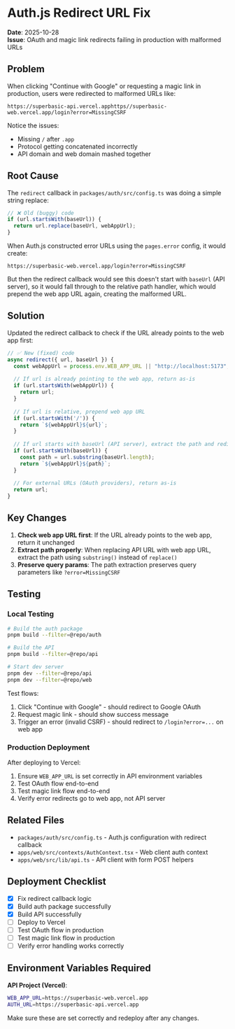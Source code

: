 # Auth.js Redirect URL Fix

**Date**: 2025-10-28  
**Issue**: OAuth and magic link redirects failing in production with malformed URLs

## Problem

When clicking "Continue with Google" or requesting a magic link in production, users were redirected to malformed URLs like:

```
https://superbasic-api.vercel.apphttps//superbasic-web.vercel.app/login?error=MissingCSRF
```

Notice the issues:
- Missing `/` after `.app`
- Protocol getting concatenated incorrectly
- API domain and web domain mashed together

## Root Cause

The `redirect` callback in `packages/auth/src/config.ts` was doing a simple string replace:

```typescript
// ❌ Old (buggy) code
if (url.startsWith(baseUrl)) {
  return url.replace(baseUrl, webAppUrl);
}
```

When Auth.js constructed error URLs using the `pages.error` config, it would create:
```
https://superbasic-web.vercel.app/login?error=MissingCSRF
```

But then the redirect callback would see this doesn't start with `baseUrl` (API server), so it would fall through to the relative path handler, which would prepend the web app URL again, creating the malformed URL.

## Solution

Updated the redirect callback to check if the URL already points to the web app first:

```typescript
// ✅ New (fixed) code
async redirect({ url, baseUrl }) {
  const webAppUrl = process.env.WEB_APP_URL || "http://localhost:5173";
  
  // If url is already pointing to the web app, return as-is
  if (url.startsWith(webAppUrl)) {
    return url;
  }
  
  // If url is relative, prepend web app URL
  if (url.startsWith('/')) {
    return `${webAppUrl}${url}`;
  }
  
  // If url starts with baseUrl (API server), extract the path and redirect to web app
  if (url.startsWith(baseUrl)) {
    const path = url.substring(baseUrl.length);
    return `${webAppUrl}${path}`;
  }
  
  // For external URLs (OAuth providers), return as-is
  return url;
}
```

## Key Changes

1. **Check web app URL first**: If the URL already points to the web app, return it unchanged
2. **Extract path properly**: When replacing API URL with web app URL, extract the path using `substring()` instead of `replace()`
3. **Preserve query params**: The path extraction preserves query parameters like `?error=MissingCSRF`

## Testing

### Local Testing

```bash
# Build the auth package
pnpm build --filter=@repo/auth

# Build the API
pnpm build --filter=@repo/api

# Start dev server
pnpm dev --filter=@repo/api
pnpm dev --filter=@repo/web
```

Test flows:
1. Click "Continue with Google" - should redirect to Google OAuth
2. Request magic link - should show success message
3. Trigger an error (invalid CSRF) - should redirect to `/login?error=...` on web app

### Production Deployment

After deploying to Vercel:

1. Ensure `WEB_APP_URL` is set correctly in API environment variables
2. Test OAuth flow end-to-end
3. Test magic link flow end-to-end
4. Verify error redirects go to web app, not API server

## Related Files

- `packages/auth/src/config.ts` - Auth.js configuration with redirect callback
- `apps/web/src/contexts/AuthContext.tsx` - Web client auth context
- `apps/web/src/lib/api.ts` - API client with form POST helpers

## Deployment Checklist

- [x] Fix redirect callback logic
- [x] Build auth package successfully
- [x] Build API successfully
- [ ] Deploy to Vercel
- [ ] Test OAuth flow in production
- [ ] Test magic link flow in production
- [ ] Verify error handling works correctly

## Environment Variables Required

**API Project (Vercel)**:
```bash
WEB_APP_URL=https://superbasic-web.vercel.app
AUTH_URL=https://superbasic-api.vercel.app
```

Make sure these are set correctly and redeploy after any changes.
